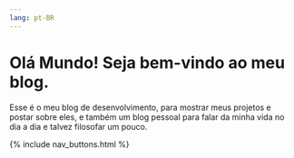 ```yaml
---
lang: pt-BR
---
```

# Olá Mundo! Seja bem-vindo ao meu blog.

Esse é o meu blog de desenvolvimento, para mostrar meus projetos e postar sobre eles, e também um blog pessoal para falar da minha vida no dia a dia e talvez filosofar um pouco.

{% include nav_buttons.html %}